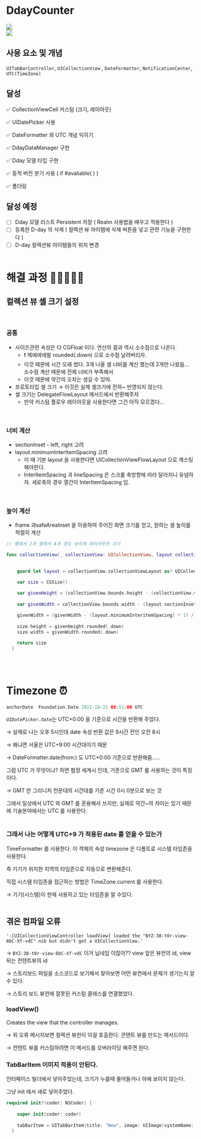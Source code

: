 # DdayCounter

<img src = "/Resources/main_1.png">
<br />

<img src = "/Resources/main_2.png">
<br />

## 사용 요소 및 개념

`UITabBarController`, `UICollectionView` , `DateFormatter`, `NotificationCenter`, `UTC(TimeZone)`
<br />

## 달성

✅  CollectionViewCell 커스텀 (크기, 레이아웃)

✅  UIDatePicker 사용

✅  DateFormatter 와 UTC 개념 익히기

✅  DdayDataManager 구현

✅  Dday 모델 타입 구현

✅  동적 버전 분기 사용 ( if #avaliable( ) )

✅  폴더링
<br />

## 달성 예정

- [ ]  Dday 모델 리스트 Persistent 저장 ( Realm 사용법을 배우고 적용한다 )
- [ ]  등록한 D-day 의 삭제 ( 컬렉션 뷰 아이템에 삭제 버튼을 넣고 관련 기능을 구현한다 )
- [ ]  D-day 컬렉션뷰 아이템들의 위치 변경
<br /><br />

# 해결 과정 🏃🏻🏃🏻‍♀️
## 컬렉션 뷰 셀 크기 설정
<br />

### 공통

- 사이즈관련 속성은 다 CGFloat 이다. 연산의 결과 역시 소수점으로 나온다.
    - ❗️ 제에에에발 rounded(.down) 으로 소수점 날려버리자.
    - 이것 때문에 시간 오래 썼다. 3개 나올 셀 너비를 계산 했는데 2개만 나왔음... 소수점 계산 때문에 전체 너비가 부족해서
    - 이것 때문에 약간의 오차는 생길 수 있따.
- 프로토타입 셀 크기 → 이것은 실제 셀크기에 전혀~ 반영되지 않는다.
- 셀 크기는 DelegateFlowLayout 메서드에서 반환해주자
    - 만약 커스텀 플로우 레이아웃을 사용한다면 그건 아직 모르겠다...
<br />

### 너비 계산

- sectionInset - left, right 고려
- layout.minimumInterItemSpacing 고려
    - 이 때 기본 layout 을 사용한다면 UICollectionViewFlowLayout 으로 캐스팅해야한다.
    - InterItemSpacing 과 lineSpacing 은 스크롤 축방향에 따라 달라지니 유념하자. 세로축의 경우 열간이 InterItemSpacing 임.
<br />

### 높이 계산

- frame 과safeAreaInset 을 이용하여 주어진 화면 크기를 얻고, 원하는 셀 높이를 적절히 계산

```swift
// 행에서 2개 열에서 4개 정도 보이게 레이아웃한 크기

func collectionView(_ collectionView: UICollectionView, layout collectionViewLayout: UICollectionViewLayout, sizeForItemAt indexPath: IndexPath) -> CGSize {

    
    guard let layout = collectionView.collectionViewLayout as? UICollectionViewFlowLayout else { return CGSize.zero }

    var size = CGSize()

    var givenHeight = (collectionView.bounds.height - (collectionView.safeAreaInsets.top) - (layout.minimumLineSpacing * 4)) / 4
    
    var givenWidth = collectionView.bounds.width - (layout.sectionInset.left + layout.sectionInset.right)
    
    givenWidth = (givenWidth - (layout.minimumInteritemSpacing) * 1) / 2
    
    size.height = givenHeight.rounded(.down)
    size.width = givenWidth.rounded(.down)

    return size
  }
```
<br /><br />

# Timezone ⏰

```swift
anchorDate	Foundation.Date	2021-10-21 08:51:00 UTC
```

`UIDatePicker.date`는 UTC+0:00 을 기준으로 시간을 반환해 주었다.

→ 실제로 나는 오후 5시인데 date 속성 반환 값은 9시간 전인 오전 8시

→ 왜냐면 서울은 UTC+9:00 시간대이기 때문

→ DateFormatter.date(from:) 도 UTC+0:00 기준으로 반환해줌.....

그럼 UTC 가 무엇이냐? 하면 협정 세계시 인데, 기준으로 GMT 를 사용하는 것이 특징이다.

→ GMT 란 그리니치 천문대의 시간대를 기준 시간 0시 0분으로 보는 것

그래서 일상에서 UTC 와 GMT 를 혼용해서 쓰지만, 실제로 약간~의 차이는 있기 때문에 기술분야에서는 UTC 를 사용한다.
<br /><br />

### 그래서 나는 어떻게 UTC+9 가 적용된 date 를 얻을 수 있는가

TimeFormatter 를 사용한다. 이 객체의 속성 timezone 은 디폴트로 시스템 타임존을 사용한다.

즉 기기가 위치한 지역의 타임존으로 자동으로 변환해준다.

직접 시스템 타임존을 접근하는 방법은 TimeZone.current 를 사용한다.

→ 기기(시스템)이 현재 사용하고 있는 타임존을 알 수있다.
<br /><br />

## 겪은 컴파일 오류

`'-[UICollectionViewController loadView] loaded the "BYZ-38-t0r-view-8bC-Xf-vdC" nib but didn't get a UICollectionView.'`

→ `BYZ-38-t0r-view-8bC-Xf-vdC` 이거 닙네임 이잖아?? view 앞은 뷰컨의 id, view 뒤는 컨텐트뷰의 id

→ 스토리보드 파일을 소스코드로 보기해서 찾아보면 어떤 뷰컨에서 문제가 생기는지 알 수 있다.

→ 스토리 보드 뷰컨에 잘못된 커스텀 클래스를 연결했었다.
<br />

### **loadView()**

Creates the view that the controller manages.

→ 위 오류 메시지보면 컬렉션 뷰컨이 이걸 호출한다. 콘텐트 뷰를 만드는 메서드이다.

→ 컨텐트 뷰를 커스텀하려면 이 메서드를 오버라이딩 해주면 된다.
<br />

### TabBarItem 이미지 적용이 안된다.

인터페이스 빌더에서 넣어주었는데, 크기가 누를때 줄어들거나 아예 보이지 않는다.

그냥 init 에서 새로 넣어주었다.

```swift
required init?(coder: NSCoder) {
    
    super.init(coder: coder)
    
    tabBarItem = UITabBarItem(title: "New", image: UIImage(systemName: "plus"), tag: 1)
  }
```
